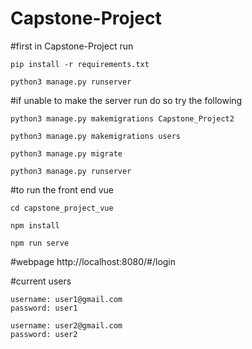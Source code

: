 # Capstone-Project
#first in Capstone-Project run

    pip install -r requirements.txt
  
    python3 manage.py runserver

#if unable to make the server run do so try the following

    python3 manage.py makemigrations Capstone_Project2
  
    python3 manage.py makemigrations users
  
    python3 manage.py migrate
  
    python3 manage.py runserver


#to run the front end vue

    cd capstone_project_vue

    npm install
  
    npm run serve
    
#webpage
    http://localhost:8080/#/login

#current users

    username: user1@gmail.com
    password: user1
    
    username: user2@gmail.com
    password: user2


